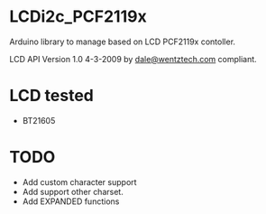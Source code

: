 LCDi2c_PCF2119x
===============

Arduino library to manage based on LCD PCF2119x contoller.

LCD API Version 1.0 4-3-2009 by dale@wentztech.com compliant.

LCD tested
==========
- BT21605 

TODO
====
- Add custom character support
- Add support other charset.
- Add EXPANDED functions
